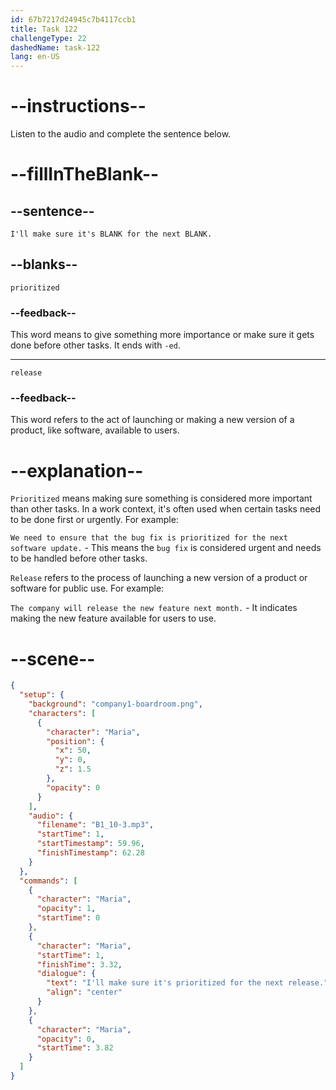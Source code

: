 ```yaml
---
id: 67b7217d24945c7b4117ccb1
title: Task 122
challengeType: 22
dashedName: task-122
lang: en-US
---
```


<!-- (audio) Maria: I'll make sure it's prioritized for the next release. -->

# --instructions--

Listen to the audio and complete the sentence below.

# --fillInTheBlank--

## --sentence--

`I'll make sure it's BLANK for the next BLANK.`

## --blanks--

`prioritized`

### --feedback--

This word means to give something more importance or make sure it gets done before other tasks. It ends with `-ed`.

---

`release`

### --feedback--

This word refers to the act of launching or making a new version of a product, like software, available to users.

# --explanation--

`Prioritized` means making sure something is considered more important than other tasks. In a work context, it's often used when certain tasks need to be done first or urgently. For example:

`We need to ensure that the bug fix is prioritized for the next software update.` - This means the `bug fix` is considered urgent and needs to be handled before other tasks.

`Release` refers to the process of launching a new version of a product or software for public use. For example:

`The company will release the new feature next month.` - It indicates making the new feature available for users to use.

# --scene--

```json
{
  "setup": {
    "background": "company1-boardroom.png",
    "characters": [
      {
        "character": "Maria",
        "position": {
          "x": 50,
          "y": 0,
          "z": 1.5
        },
        "opacity": 0
      }
    ],
    "audio": {
      "filename": "B1_10-3.mp3",
      "startTime": 1,
      "startTimestamp": 59.96,
      "finishTimestamp": 62.28
    }
  },
  "commands": [
    {
      "character": "Maria",
      "opacity": 1,
      "startTime": 0
    },
    {
      "character": "Maria",
      "startTime": 1,
      "finishTime": 3.32,
      "dialogue": {
        "text": "I'll make sure it's prioritized for the next release.",
        "align": "center"
      }
    },
    {
      "character": "Maria",
      "opacity": 0,
      "startTime": 3.82
    }
  ]
}
```
